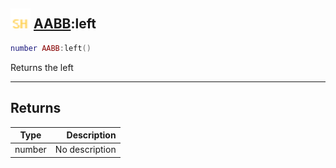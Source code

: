 ## <img src="../../.gitbook/assets/shared.png" width="32" height="32" /> [AABB](../aabb/README.md):left

```lua
number AABB:left()
```

Returns the left<br>

-----------------
## Returns

| Type   | Description |
| ------ | ----------: |
| number | No description |
